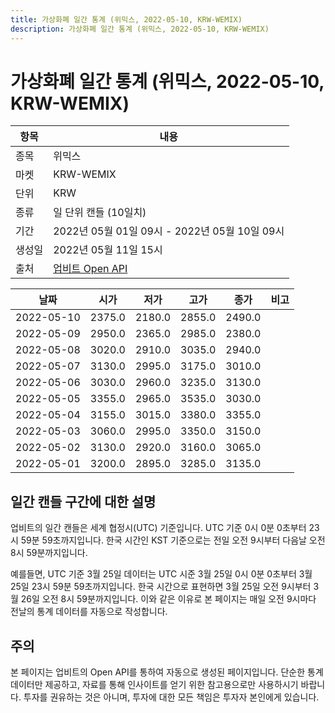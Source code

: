 ```yaml
---
title: 가상화폐 일간 통계 (위믹스, 2022-05-10, KRW-WEMIX)
description: 가상화폐 일간 통계 (위믹스, 2022-05-10, KRW-WEMIX)
---
```



가상화폐 일간 통계 (위믹스, 2022-05-10, KRW-WEMIX)
===

|항목|내용|
|--|--|
|종목|위믹스|
|마켓|KRW-WEMIX|
|단위|KRW|
|종류|일 단위 캔들 (10일치)|
|기간|2022년 05월 01일 09시 - 2022년 05월 10일 09시|
|생성일|2022년 05월 11일 15시|
|출처|[업비트 Open API](https://docs.upbit.com)|


|날짜|시가|저가|고가|종가|비고|
|--|--|--|--|--|--|
|2022-05-10|2375.0|2180.0|2855.0|2490.0|    |
|2022-05-09|2950.0|2365.0|2985.0|2380.0|    |
|2022-05-08|3020.0|2910.0|3035.0|2940.0|    |
|2022-05-07|3130.0|2995.0|3175.0|3010.0|    |
|2022-05-06|3030.0|2960.0|3235.0|3130.0|    |
|2022-05-05|3355.0|2965.0|3535.0|3030.0|    |
|2022-05-04|3155.0|3015.0|3380.0|3355.0|    |
|2022-05-03|3060.0|2995.0|3350.0|3150.0|    |
|2022-05-02|3130.0|2920.0|3160.0|3065.0|    |
|2022-05-01|3200.0|2895.0|3285.0|3135.0|    |


일간 캔들 구간에 대한 설명
---


업비트의 일간 캔들은 세계 협정시(UTC) 기준입니다. 
UTC 기준 0시 0분 0초부터 23시 59분 59초까지입니다. 
한국 시간인 KST 기준으로는 전일 오전 9시부터 다음날 오전 8시 59분까지입니다. 


예를들면, UTC 기준 3월 25일 데이터는 UTC 시준 3월 25일 0시 0분 0초부터 3월 25일 23시 59분 59초까지입니다. 
한국 시간으로 표현하면 3월 25일 오전 9시부터 3월 26일 오전 8시 59분까지입니다. 
이와 같은 이유로 본 페이지는 매일 오전 9시마다 전날의 통계 데이터를 자동으로 작성합니다. 


주의
---


본 페이지는 업비트의 Open API를 통하여 자동으로 생성된 페이지입니다. 
단순한 통계 데이터만 제공하고, 자료를 통해 인사이트를 얻기 위한 참고용으로만 사용하시기 바랍니다. 
투자를 권유하는 것은 아니며, 투자에 대한 모든 책임은 투자자 본인에게 있습니다. 
